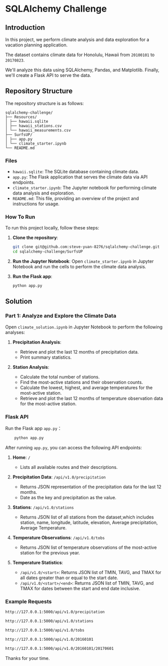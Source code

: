 # SQLAlchemy Challenge

## Introduction

In this project, we perform climate analysis and data exploration for a vacation planning application. 

The dataset contains climate data for Honolulu, Hawaii from `20100101` to `20170823`.

We'll analyze this data using SQLAlchemy, Pandas, and Matplotlib. Finally, we'll create a Flask API to serve the data.

## Repository Structure

The repository structure is as follows:
```
sqlalchemy-challenge/
├── Resources/
│ ├── hawaii.sqlite
│ ├── hawaii_stations.csv
│ └── hawaii_measurements.csv
├── SurfsUP/
│ ├── app.py
│ └── climate_starter.ipynb
└── README.md
```

### Files

- `hawaii.sqlite`: The SQLite database containing climate data.
- `app.py`: The Flask application that serves the climate data via API endpoints.
- `climate_starter.ipynb`: The Jupyter notebook for performing climate data analysis and exploration.
- `README.md`: This file, providing an overview of the project and instructions for usage.

### How To Run

To run this project locally, follow these steps:

1. **Clone the repository**:
    ```sh
    git clone git@github.com:steve-yuan-8276/sqlalchemy-challenge.git
    cd sqlalchemy-challenge/SurfsUP
    ```

2. **Run the Jupyter Notebook**:
    Open `climate_starter.ipynb` in Jupyter Notebook and run the cells to perform the climate data analysis.

3. **Run the Flask app**:
    ```sh
    python app.py
    ```

## Solution

### Part 1: Analyze and Explore the Climate Data

Open `climate_solution.ipynb` in Jupyter Notebook to perform the following analyses:

1. **Precipitation Analysis**:
    - Retrieve and plot the last 12 months of precipitation data.
    - Print summary statistics.

2. **Station Analysis**:
    - Calculate the total number of stations.
    - Find the most-active stations and their observation counts.
    - Calculate the lowest, highest, and average temperatures for the most-active station.
    - Retrieve and plot the last 12 months of temperature observation data for the most-active station.

### Flask API

Run the Flask app `app.py`：

```sh
    python app.py
```

After running `app.py`, you can access the following API endpoints:

1. **Home**: `/`
    - Lists all available routes and their descriptions.

2. **Precipitation Data**: `/api/v1.0/precipitation`
    - Returns JSON representation of the precipitation data for the last 12 months.
    - Date as the key and precipitation as the value.

3. **Stations**: `/api/v1.0/stations`
    - Returns JSON list of all stations from the dataset,which includes station, name, longitude, latitude,  elevation, Average precipitation,  Average Temperature.

4. **Temperature Observations**: `/api/v1.0/tobs`
    - Returns JSON list of temperature observations of the most-active station for the previous year.

5. **Temperature Statistics**:
    - `/api/v1.0/<start>`: Returns JSON list of TMIN, TAVG, and TMAX for all dates greater than or equal to the start date.
    - `/api/v1.0/<start>/<end>`: Returns JSON list of TMIN, TAVG, and TMAX for dates between the start and end date inclusive.

### Example Requests

```sh
http://127.0.0.1:5000/api/v1.0/precipitation

http://127.0.0.1:5000/api/v1.0/stations

http://127.0.0.1:5000/api/v1.0/tobs

http://127.0.0.1:5000/api/v1.0/20160101

http://127.0.0.1:5000/api/v1.0/20160101/20170601
```


Thanks for your time.
